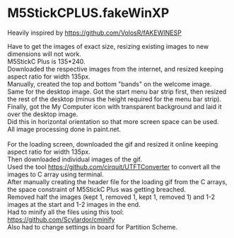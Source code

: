 # M5StickCPLUS.fakeWinXP

Heavily inspired by https://github.com/VolosR/fAKEWINESP

Have to get the images of exact size, resizing existing images to new dimensions will not work.<br>
M5StickC Plus is 135*240.<br>
Downloaded the respective images from the internet, and resized keeping aspect ratio for width 135px.<br>
Manually, created the top and bottom "bands" on the welcome image.<br>
Same for the desktop image. Got the start menu bar strip first, then resized the rest of the desktop (minus the height required for the menu bar strip).<br>
Finally, got the My Computer icon with transparent background and laid it over the desktop image. <br>
Did this in horizontal orientation so that more screen space can be used.<br>
All image processing done in paint.net.<br>
<br>
For the loading screen, downloaded the gif and resized it online keeping aspect ratio for width 135px.<br>
Then downloaded individual images of the gif.<br>
Used the tool https://github.com/cirquit/UTFTConverter to convert all the images to C array using terminal.<br>
After manually creating the header file for the loading gif from the C arrays, the space constraint of M5StickC Plus was getting breached.<br>
Removed half the images (kept 1, removed 1, kept 1, removed 1) and 1-2 images at the start and 1-2 images in the end.<br>
Had to minify all the files using this tool: https://github.com/Scylardor/cminify<br>
Also had to change settings in board for Partition Scheme.<br>